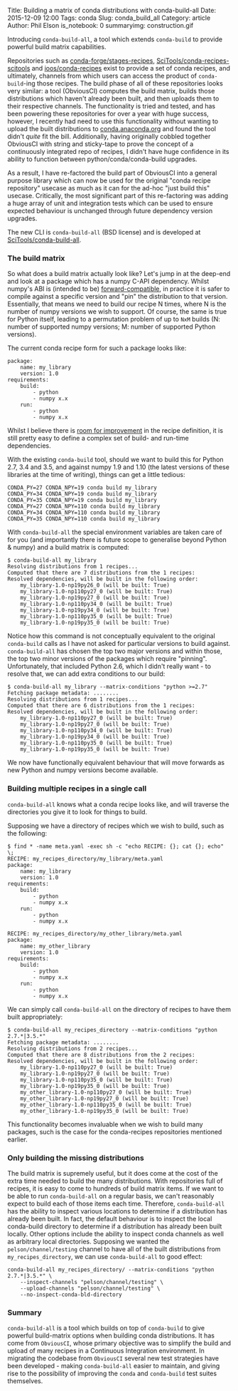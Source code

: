Title: Building a matrix of conda distributions with conda-build-all
Date: 2015-12-09 12:00
Tags: conda
Slug: conda_build_all
Category: article
Author: Phil Elson
is_notebook: 0
summaryimg: construction.gif

Introducing ``conda-build-all``, a tool which extends ``conda-build`` to provide powerful build
matrix capabilities.

<!-- PELICAN_END_SUMMARY -->

Repositories such as [conda-forge/stages-recipes](https://github.com/ioos/conda-recipes), [SciTools/conda-recipes-scitools](https://github.com/SciTools/conda-recipes-scitools) and [ioos/conda-recipes](https://github.com/ioos/conda-recipes) exist to provide a set of conda recipes, and ultimately, channels from which users can access the product of ``conda-build``-ing those recipes.
The build phase of all of these repositories looks very similar: a tool (ObviousCI) computes the build matrix, builds those distributions which haven't already been built, and then uploads them to their respective channels.
The functionality is tried and tested, and has been powering these repositories for over a year with huge success, however, I recently had need to use this functionality without wanting to upload the built distributions to [conda.anaconda.org](http://conda.anaconda.org) and found the tool didn't *quite* fit the bill.
Additionally, having originally cobbled together ObviousCI with string and sticky-tape to prove the concept of a continuously integrated repo of recipes, I didn't have huge confidence in its ability to function between python/conda/conda-build upgrades.

As a result, I have re-factored the build part of ObviousCI into a general purpose library which can now be used for the original "conda recipe repository" usecase as much as it can for the ad-hoc "just build this" usecase. Critically, the most significant part of this re-factoring was adding a huge array of unit and integration tests which can be used to ensure expected behaviour is unchanged through future dependency version upgrades.

The new CLI is ``conda-build-all`` (BSD license) and is developed at [SciTools/conda-build-all](https://github.com/SciTools/conda-build-all).

### The build matrix

So what does a build matrix actually look like? Let's jump in at the deep-end and look at a package which has a numpy C-API dependency.
Whilst numpy's ABI is (intended to be) [forward-compatible](http://stackoverflow.com/a/18369312/741316), in practice it is safer to compile against a specific version and "pin" the distribution to that version.
Essentially, that means we need to build our recipe N times, where N is the number of numpy versions we wish to support.
Of course, the same is true for Python itself, leading to a permutation problem of up to ``NxM`` builds (N: number of supported numpy versions; M: number of supported Python versions).

The current conda recipe form for such a package looks like:
 
```
package:
    name: my_library
    version: 1.0
requirements:
    build:
        - python
        - numpy x.x
    run:
        - python
        - numpy x.x
```

Whilst I believe there is [room for improvement](https://github.com/conda/conda-build/pull/650) in the recipe definition, it is still pretty easy to define a complex set of build- and run-time dependencies.

With the existing ``conda-build`` tool, should we want to build this for Python 2.7, 3.4 and 3.5, and against numpy 1.9 and 1.10 (the latest versions of these libraries at the time of writing), things can get a little tedious:

```
CONDA_PY=27 CONDA_NPY=19 conda build my_library
CONDA_PY=34 CONDA_NPY=19 conda build my_library
CONDA_PY=35 CONDA_NPY=19 conda build my_library
CONDA_PY=27 CONDA_NPY=110 conda build my_library
CONDA_PY=34 CONDA_NPY=110 conda build my_library
CONDA_PY=35 CONDA_NPY=110 conda build my_library
```

With ``conda-build-all`` the special environment variables are taken care of for you (and importantly there is future scope to generalise beyond Python & numpy) and a build matrix is computed:

```
$ conda-build-all my_library
Resolving distributions from 1 recipes... 
Computed that there are 7 distributions from the 1 recipes:
Resolved dependencies, will be built in the following order: 
    my_library-1.0-np19py26_0 (will be built: True)
    my_library-1.0-np110py27_0 (will be built: True)
    my_library-1.0-np19py27_0 (will be built: True)
    my_library-1.0-np110py34_0 (will be built: True)
    my_library-1.0-np19py34_0 (will be built: True)
    my_library-1.0-np110py35_0 (will be built: True)
    my_library-1.0-np19py35_0 (will be built: True)
```

Notice how this command is not conceptually equivalent to the original ``conda-build`` calls as I have not asked for particular versions to build against.
``conda-build-all`` has chosen the top two major versions and within those, the top two minor versions of the packages which require "pinning". Unfortunately, that included Python 2.6, which I didn't really want - to resolve that, we can add extra conditions to our build:

```
$ conda-build-all my_library --matrix-conditions "python >=2.7"
Fetching package metadata: ........
Resolving distributions from 1 recipes... 
Computed that there are 6 distributions from the 1 recipes:
Resolved dependencies, will be built in the following order: 
    my_library-1.0-np110py27_0 (will be built: True)
    my_library-1.0-np19py27_0 (will be built: True)
    my_library-1.0-np110py34_0 (will be built: True)
    my_library-1.0-np19py34_0 (will be built: True)
    my_library-1.0-np110py35_0 (will be built: True)
    my_library-1.0-np19py35_0 (will be built: True)
```

We now have functionally equivalent behaviour that will move forwards as new Python and numpy versions become available.

### Building multiple recipes in a single call

``conda-build-all`` knows what a conda recipe looks like, and will traverse the directories you give it to look for things to build.

Supposing we have a directory of recipes which we wish to build, such as the following:

```
$ find * -name meta.yaml -exec sh -c "echo RECIPE: {}; cat {}; echo" \;
RECIPE: my_recipes_directory/my_library/meta.yaml
package:
    name: my_library
    version: 1.0
requirements:
    build:
        - python
        - numpy x.x
    run:
        - python
        - numpy x.x

RECIPE: my_recipes_directory/my_other_library/meta.yaml
package:
    name: my_other_library
    version: 1.0
requirements:
    build:
        - python
        - numpy x.x
    run:
        - python
        - numpy x.x
```

We can simply call ``conda-build-all`` on the directory of recipes to have them built appropriately:

```
$ conda-build-all my_recipes_directory --matrix-conditions "python 2.7.*|3.5.*"
Fetching package metadata: ........
Resolving distributions from 2 recipes... 
Computed that there are 8 distributions from the 2 recipes:
Resolved dependencies, will be built in the following order: 
    my_library-1.0-np110py27_0 (will be built: True)
    my_library-1.0-np19py27_0 (will be built: True)
    my_library-1.0-np110py35_0 (will be built: True)
    my_library-1.0-np19py35_0 (will be built: True)
    my_other_library-1.0-np110py27_0 (will be built: True)
    my_other_library-1.0-np19py27_0 (will be built: True)
    my_other_library-1.0-np110py35_0 (will be built: True)
    my_other_library-1.0-np19py35_0 (will be built: True)
```


This functionality becomes invaluable when we wish to build many packages, such is the case for the conda-recipes repositories mentioned earlier.

### Only building the missing distributions

The build matrix is supremely useful, but it does come at the cost of the extra time needed to build the many distributions.
With repositories full of recipes, it is easy to come to hundreds of build matrix items. If we want to be able to run ``conda-build-all`` on a regular basis, we can't reasonably expect to build each of those items each time.
Therefore, ``conda-build-all`` has the ability to inspect various locations to determine if a distribution has already been built.
In fact, the default behaviour is to inspect the local conda-build directory to determine if a distribution has already been built locally.
Other options include the ability to inspect conda channels as well as arbitrary local directories.
Supposing we wanted the ``pelson/channel/testing`` channel to have all of the built distributions from ``my_recipes_directory``, we can use ``conda-build-all`` to good effect:

```
conda-build-all my_recipes_directory/ --matrix-conditions "python 2.7.*|3.5.*" \
    --inspect-channels "pelson/channel/testing" \
    --upload-channels "pelson/channel/testing" \
    --no-inspect-conda-bld-directory
```

### Summary

``conda-build-all`` is a tool which builds on top of ``conda-build`` to give powerful build-matrix options when building conda distributions.
It has come from ``ObviousCI``, whose primary objective was to simplify the build and upload of many recipes in a Continuous Integration environment.
In migrating the codebase from ``ObviousCI`` several new test strategies have been developed - making ``conda-build-all`` easier to maintain, and giving rise to the possibility of improving the ``conda`` and ``conda-build`` test suites themselves.
